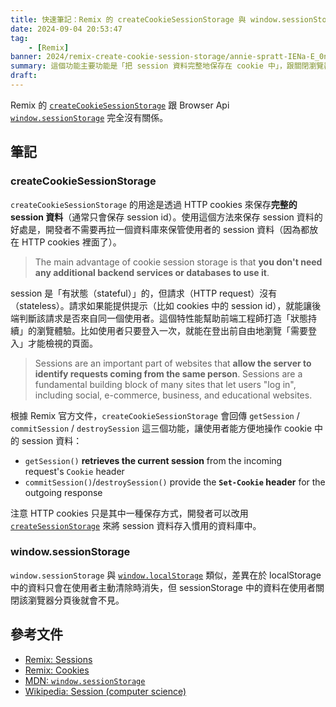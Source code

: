 ```yaml
---
title: 快速筆記：Remix 的 createCookieSessionStorage 與 window.sessionStorage 毫無關係
date: 2024-09-04 20:53:47
tag:
	- [Remix]
banner: 2024/remix-create-cookie-session-storage/annie-spratt-IENa-E_0nro-unsplash.jpg
summary: 這個功能主要功能是「把 session 資料完整地保存在 cookie 中」，跟關閉瀏覽器分頁後就消失的 window.sessionStorage 沒有任何關係。
draft: 
---
```


Remix 的 [`createCookieSessionStorage`](https://remix.run/docs/en/main/utils/sessions#createcookiesessionstorage) 跟 Browser Api [`window.sessionStorage`](https://developer.mozilla.org/en-US/docs/Web/API/Window/sessionStorage) 完全沒有關係。

## 筆記

### createCookieSessionStorage

`createCookieSessionStorage` 的用途是透過 HTTP cookies 來保存**完整的 session 資料**（通常只會保存 session id）。使用這個方法來保存 session 資料的好處是，開發者不需要再拉一個資料庫來保管使用者的 session 資料（因為都放在 HTTP cookies 裡面了）。

> The main advantage of cookie session storage is that **you don't need any additional backend services or databases to use it**.

session 是「有狀態（stateful）」的，但請求（HTTP request）沒有（stateless）。請求如果能提供提示（比如 cookies 中的 session id），就能讓後端判斷該請求是否來自同一個使用者。這個特性能幫助前端工程師打造「狀態持續」的瀏覽體驗。比如使用者只要登入一次，就能在登出前自由地瀏覽「需要登入」才能檢視的頁面。

> Sessions are an important part of websites that **allow the server to identify requests coming from the same person**. Sessions are a fundamental building block of many sites that let users "log in", including social, e-commerce, business, and educational websites.

根據 Remix 官方文件，`createCookieSessionStorage` 會回傳 `getSession` / `commitSession` / `destroySession` 這三個功能，讓使用者能方便地操作 cookie 中的 session 資料：

- `getSession()` **retrieves the current session** from the incoming request's `Cookie` header
- `commitSession()`/`destroySession()` provide the **`Set-Cookie` header** for the outgoing response

注意 HTTP cookies 只是其中一種保存方式，開發者可以改用 [`createSessionStorage`](https://remix.run/docs/en/main/utils/sessions#createsessionstorage) 來將 session 資料存入慣用的資料庫中。

### window.sessionStorage

`window.sessionStorage` 與 [`window.localStorage`](https://developer.mozilla.org/en-US/docs/Web/API/Window/localStorage) 類似，差異在於 localStorage 中的資料只會在使用者主動清除時消失，但 sessionStorage 中的資料在使用者關閉該瀏覽器分頁後就會不見。

## 參考文件

- [Remix: Sessions](https://remix.run/docs/en/main/utils/sessions)
- [Remix: Cookies](https://remix.run/docs/en/main/utils/cookies)
- [MDN: `window.sessionStorage`](https://developer.mozilla.org/en-US/docs/Web/API/Window/sessionStorage)
- [Wikipedia: Session (computer science)](https://en.wikipedia.org/wiki/Session_(computer_science))
